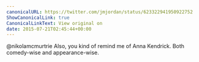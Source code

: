 ```yaml
---
canonicalURL: https://twitter.com/jmjordan/status/623322941950922752
ShowCanonicalLink: true
CanonicalLinkText: View original on
date: 2015-07-21T02:45:44+00:00
---
```

@nikolamcmurtrie Also, you kind of remind me of Anna Kendrick. Both comedy-wise and appearance-wise.